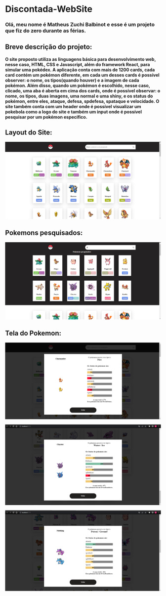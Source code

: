 # Discontada-WebSite
### Olá, meu nome é Matheus Zuchi Balbinot e esse é um projeto que fiz do zero durante as férias. 
## Breve descrição do projeto:

#### O site proposto utiliza as linguagens básica para desenvolvimento web, nesse caso, HTML, CSS e Javascript, além do framework React, para simular uma pokédex. A aplicação conta com mais de 1200 cards, cada card contém um pokémon diferente, em cada um desses cards é possível observer: o nome, os tipos(quando houver) e a imagem de cada pokémon. Além disso, quando um pokémon é escolhido, nesse caso, clicado, uma aba é aberta em cima dos cards, onde é possível observar: o nome, os tipos, duas imagens, uma normal e uma shiny, e os status do pokémon, entre eles, ataque, defesa, spdefesa, spataque e velocidade. O site também conta com um header onde é possível visualizar um pokebola como a logo do site e também um input onde é possível pesquisar por um pokémon específico.

## Layout do Site: 
![](https://raw.githubusercontent.com/MatheusZuchiBalbinot/React-PokeAPI/main/Images/pokelayout.png)

## Pokemons pesquisados:
![](https://raw.githubusercontent.com/MatheusZuchiBalbinot/React-PokeAPI/main/Images/searched_pokemons.png)

## Tela do Pokemon:
![](https://raw.githubusercontent.com/MatheusZuchiBalbinot/React-PokeAPI/main/Images/pokescreen.png)

![](https://raw.githubusercontent.com/MatheusZuchiBalbinot/React-PokeAPI/main/Images/pokescreen2.png)

![](https://raw.githubusercontent.com/MatheusZuchiBalbinot/React-PokeAPI/main/Images/pokescreen3.png)
